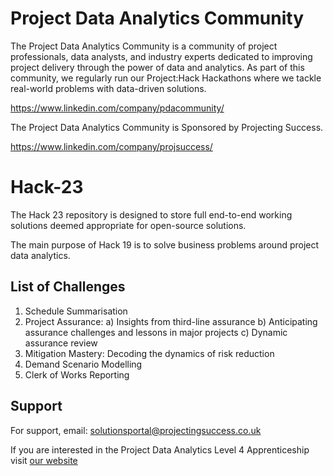 # Project Data Analytics Community

The Project Data Analytics Community is a community of project professionals, data analysts, and industry experts dedicated to improving project delivery through the power of data and analytics. As part of this community, we regularly run our Project:Hack Hackathons where we tackle real-world problems with data-driven solutions.

https://www.linkedin.com/company/pdacommunity/

The Project Data Analytics Community is Sponsored by Projecting Success.

https://www.linkedin.com/company/projsuccess/

# Hack-23

The Hack 23 repository is designed to store full end-to-end working solutions deemed appropriate for open-source solutions.

The main purpose of Hack 19 is to solve business problems around project data analytics.

## List of Challenges
1.  Schedule Summarisation
2.  Project Assurance:
    a)  Insights from third-line assurance
    b)  Anticipating assurance challenges and lessons in major projects
    c)  Dynamic assurance review
4.  Mitigation Mastery: Decoding the dynamics of risk reduction
5.  Demand Scenario Modelling
6.  Clerk of Works Reporting

## Support

For support, email: solutionsportal@projectingsuccess.co.uk

If you are interested in the Project Data Analytics Level 4 Apprenticeship visit [our website](https://projectingsuccess.co.uk/training-development/)
